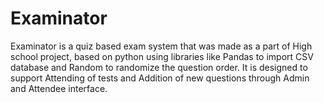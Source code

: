 # Examinator
Examinator is a quiz based exam system that was made as a part of High school project, based on python using libraries like Pandas to import CSV database and Random to randomize the question order. It is designed to support Attending of tests and Addition of new questions through Admin and Attendee interface.
